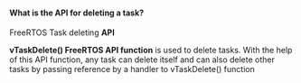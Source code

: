 #### What is the API for deleting a task? 

FreeRTOS Task deleting **API**

**vTaskDelete() FreeRTOS API function** is used to delete tasks. With the help of this API function, any task can delete itself and can also delete other tasks by passing reference by a handler to vTaskDelete() function